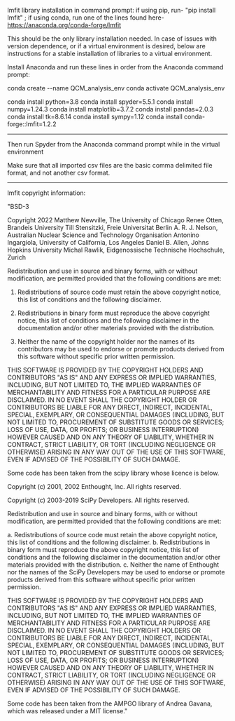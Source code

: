 lmfit library installation in command prompt: if using pip, run- "pip install lmfit" ; if using conda, run one of the lines found here- https://anaconda.org/conda-forge/lmfit

This should be the only library installation needed. In case of issues with version dependence, or if a virtual environment is desired, below are instructions for a stable installation of libraries to a virtual environment.

Install Anaconda and run these lines in order from the Anaconda command prompt:

conda create --name QCM_analysis_env
conda activate QCM_analysis_env

conda install python=3.8
conda install spyder=5.5.1
conda install numpy=1.24.3
conda install matplotlib=3.7.2
conda install pandas=2.0.3
conda install tk=8.6.14
conda install sympy=1.12
conda install conda-forge::lmfit=1.2.2

-------

Then run Spyder from the Anaconda command prompt while in the virtual environment

Make sure that all imported csv files are the basic comma delimited file format, and not another csv format.

-------

lmfit copyright information:

"BSD-3

Copyright 2022 Matthew Newville, The University of Chicago
               Renee Otten, Brandeis University
               Till Stensitzki, Freie Universitat Berlin
               A. R. J. Nelson, Australian Nuclear Science and Technology Organisation
               Antonino Ingargiola, University of California, Los Angeles
               Daniel B. Allen, Johns Hopkins University
               Michal Rawlik, Eidgenossische Technische Hochschule, Zurich

Redistribution and use in source and binary forms, with or without
modification, are permitted provided that the following conditions are met:

  1. Redistributions of source code must retain the above copyright notice,
  this list of conditions and the following disclaimer.

  2. Redistributions in binary form must reproduce the above copyright
  notice, this list of conditions and the following disclaimer in the
  documentation and/or other materials provided with the distribution.

  3. Neither the name of the copyright holder nor the names of its
  contributors may be used to endorse or promote products derived from this
  software without specific prior written permission.

THIS SOFTWARE IS PROVIDED BY THE COPYRIGHT HOLDERS AND CONTRIBUTORS "AS IS"
AND ANY EXPRESS OR IMPLIED WARRANTIES, INCLUDING, BUT NOT LIMITED TO, THE
IMPLIED WARRANTIES OF MERCHANTABILITY AND FITNESS FOR A PARTICULAR PURPOSE
ARE DISCLAIMED. IN NO EVENT SHALL THE COPYRIGHT HOLDER OR CONTRIBUTORS BE
LIABLE FOR ANY DIRECT, INDIRECT, INCIDENTAL, SPECIAL, EXEMPLARY, OR
CONSEQUENTIAL DAMAGES (INCLUDING, BUT NOT LIMITED TO, PROCUREMENT OF
SUBSTITUTE GOODS OR SERVICES; LOSS OF USE, DATA, OR PROFITS; OR BUSINESS
INTERRUPTION) HOWEVER CAUSED AND ON ANY THEORY OF LIABILITY, WHETHER IN
CONTRACT, STRICT LIABILITY, OR TORT (INCLUDING NEGLIGENCE OR OTHERWISE)
ARISING IN ANY WAY OUT OF THE USE OF THIS SOFTWARE, EVEN IF ADVISED OF THE
POSSIBILITY OF SUCH DAMAGE.


Some code has been taken from the scipy library whose licence is below.

Copyright (c) 2001, 2002 Enthought, Inc.
All rights reserved.

Copyright (c) 2003-2019 SciPy Developers.
All rights reserved.

Redistribution and use in source and binary forms, with or without
modification, are permitted provided that the following conditions are met:

  a. Redistributions of source code must retain the above copyright notice,
     this list of conditions and the following disclaimer.
  b. Redistributions in binary form must reproduce the above copyright
     notice, this list of conditions and the following disclaimer in the
     documentation and/or other materials provided with the distribution.
  c. Neither the name of Enthought nor the names of the SciPy Developers
     may be used to endorse or promote products derived from this software
     without specific prior written permission.


THIS SOFTWARE IS PROVIDED BY THE COPYRIGHT HOLDERS AND CONTRIBUTORS "AS IS"
AND ANY EXPRESS OR IMPLIED WARRANTIES, INCLUDING, BUT NOT LIMITED TO, THE
IMPLIED WARRANTIES OF MERCHANTABILITY AND FITNESS FOR A PARTICULAR PURPOSE
ARE DISCLAIMED. IN NO EVENT SHALL THE COPYRIGHT HOLDERS OR CONTRIBUTORS
BE LIABLE FOR ANY DIRECT, INDIRECT, INCIDENTAL, SPECIAL, EXEMPLARY,
OR CONSEQUENTIAL DAMAGES (INCLUDING, BUT NOT LIMITED TO, PROCUREMENT OF
SUBSTITUTE GOODS OR SERVICES; LOSS OF USE, DATA, OR PROFITS; OR BUSINESS
INTERRUPTION) HOWEVER CAUSED AND ON ANY THEORY OF LIABILITY, WHETHER IN
CONTRACT, STRICT LIABILITY, OR TORT (INCLUDING NEGLIGENCE OR OTHERWISE)
ARISING IN ANY WAY OUT OF THE USE OF THIS SOFTWARE, EVEN IF ADVISED OF
THE POSSIBILITY OF SUCH DAMAGE.

Some code has been taken from the AMPGO library of Andrea Gavana, which was
released under a MIT license."
